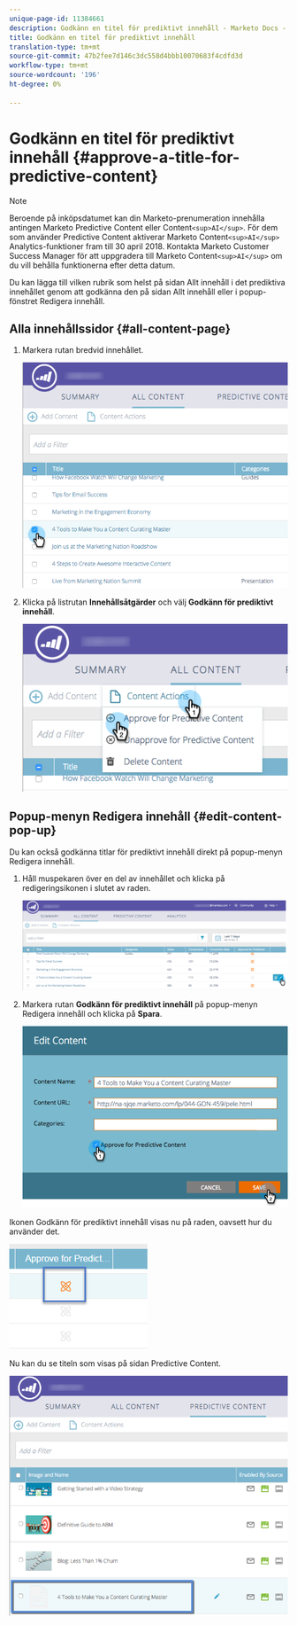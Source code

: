 ```yaml
---
unique-page-id: 11384661
description: Godkänn en titel för prediktivt innehåll - Marketo Docs - produktdokumentation
title: Godkänn en titel för prediktivt innehåll
translation-type: tm+mt
source-git-commit: 47b2fee7d146c3dc558d4bbb10070683f4cdfd3d
workflow-type: tm+mt
source-wordcount: '196'
ht-degree: 0%

---
```



# Godkänn en titel för prediktivt innehåll {#approve-a-title-for-predictive-content}

>[!NOTE]
>
>Beroende på inköpsdatumet kan din Marketo-prenumeration innehålla antingen Marketo Predictive Content eller Content`<sup>AI</sup>`. För dem som använder Predictive Content aktiverar Marketo Content`<sup>AI</sup>` Analytics-funktioner fram till 30 april 2018. Kontakta Marketo Customer Success Manager för att uppgradera till Marketo Content`<sup>AI</sup>` om du vill behålla funktionerna efter detta datum.

Du kan lägga till vilken rubrik som helst på sidan Allt innehåll i det prediktiva innehållet genom att godkänna den på sidan Allt innehåll eller i popup-fönstret Redigera innehåll.

## Alla innehållssidor {#all-content-page}

1. Markera rutan bredvid innehållet.

   ![](assets/image2017-10-3-9-3a9-3a47.png)

1. Klicka på listrutan **Innehållsåtgärder** och välj **Godkänn för prediktivt innehåll**.

   ![](assets/image2017-10-3-9-3a10-3a31.png)

## Popup-menyn Redigera innehåll {#edit-content-pop-up}

Du kan också godkänna titlar för prediktivt innehåll direkt på popup-menyn Redigera innehåll.

1. Håll muspekaren över en del av innehållet och klicka på redigeringsikonen i slutet av raden.

   ![](assets/image2017-10-3-9-3a14-3a55.png)

1. Markera rutan **Godkänn för prediktivt innehåll** på popup-menyn Redigera innehåll och klicka på **Spara**.

   ![](assets/image2017-10-3-9-3a15-3a35.png)

Ikonen Godkänn för prediktivt innehåll visas nu på raden, oavsett hur du använder det.

![](assets/five.png)

Nu kan du se titeln som visas på sidan Predictive Content.

![](assets/image2017-10-3-9-3a16-3a45.png)


